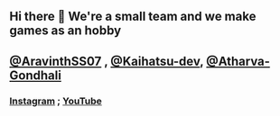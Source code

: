 ## Hi there 👋 We're a small team and we make games as an hobby

## [@AravinthSS07](https://github.com/AravinthSS07) , [@Kaihatsu-dev](https://github.com/KAIHATSU-dev), [@Atharva-Gondhali](https://github.com/Atharva-Gondhali) 

### [Instagram](https://www.instagram.com/blaze_developers/) ; [YouTube](https://www.youtube.com/@blazedevelopers7688)
<!--

**Here are some ideas to get you started:**

🙋‍♀️ A short introduction - what is your organization all about?
🌈 Contribution guidelines - how can the community get involved?
👩‍💻 Useful resources - where can the community find your docs? Is there anything else the community should know?
🍿 Fun facts - what does your team eat for breakfast?
🧙 Remember, you can do mighty things with the power of [Markdown](https://docs.github.com/github/writing-on-github/getting-started-with-writing-and-formatting-on-github/basic-writing-and-formatting-syntax)
-->
